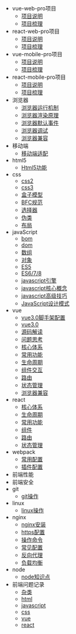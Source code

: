 * vue-web-pro项目
  * [项目说明](/_vue-web-pro/项目说明.md)
  * [项目梳理](/_vue-web-pro/项目梳理.md)
* react-web-pro项目
  * [项目说明](/_react-web-pro/项目说明.md)
  * [项目梳理](/_react-web-pro/项目梳理.md)
* vue-mobile-pro项目
  * [项目说明](/_vue-mobile-pro/项目说明.md)
  * [项目梳理](/_vue-mobile-pro/项目梳理.md)
* react-mobile-pro项目
  * [项目说明](/_react-mobile-pro/项目说明.md)
  * [项目梳理](/_react-mobile-pro/项目梳理.md)
* 浏览器
  * [浏览器运行机制](/_browser/浏览器运行机制.md)
  * [浏览器渲染原理](/_browser/浏览器渲染原理.md)
  * [浏览器默认事件](/_browser/浏览器默认事件.md)
  * [浏览器调试](/_browser/浏览器调试.md)
  * [浏览器兼容](/_browser/浏览器兼容.md)
* 移动端
  * [移动端适配](/_mobile/移动端适配.md)
* html5
  * [Html5功能](/_html5/Html5功能.md)
* css
  * [css2](/_css/css2.md)
  * [css3](/_css/css3.md)
  * [盒子模型](/_css/css盒子模型.md)
  * [BFC规范](/_css/BFC规范.md)
  * [选择器](/_css/选择器.md)
  * [伪类](/_css/伪类.md)
  * [布局](/_css/布局.md)
* javaScript
  * [bom](/_javascript/bom.md)
  * [dom](/_javascript/dom.md)
  * [数组](/_javascript/数组.md)
  * [对象](/_javascript/对象.md)
  * [ES5](/_javascript/es5.md)
  * [ES6/7/8](/_javascript/es6.md)
  * [javascript引擎](/_javascript/引擎.md)
  * [javascript核心概念](/_javascript/核心概念.md)
  * [javascript高级技巧](/_javascript/javascript高级技巧.md)
  * [JavaScript设计模式](/_javascript/JavaScript设计模式.md)
* vue
  * [vue3.0脚手架配置](/_vue/vue3.0脚手架配置.md)
  * [vue3.0](/_vue/vue3.0.md)
  * [源码解读](/_vue/源码解读.md)
  * [问题思考](/_vue/问题思考.md)
  * [核心体系](/_vue/核心体系.md)
  * [常用功能](/_vue/常用功能.md)
  * [生命周期](/_vue/生命周期.md)
  * [组件交互](/_vue/组件交互.md)
  * [路由](/_vue/路由.md)
  * [状态管理](/_vue/状态管理.md)
  * [浏览器兼容](/_vue/浏览器兼容.md)
* react
  * [核心体系](/_react/核心体系.md)
  * [生命周期](/_react/生命周期.md)
  * [常用功能](/_react/常用功能.md)
  * [组件](/_react/组件.md)
  * [路由](/_react/路由.md)
  * [状态管理](/_react/状态管理.md)
* webpack
  * [常用配置](/_webpack/config.md)
  * [插件配置](/_webpack/plugin.md)
* 前端性能
* 前端安全
* git
  * [git操作](/_git/git操作.md)
* linux
  * [linux操作](/_linux/linux操作.md)
* nginx
  * [nginx安装](/_nginx/install.md)
  * [https配置](/_nginx/https.md)
  * [操作命令](/_nginx/操作命令.md)
  * [常见配置](/_nginx/常见配置.md)
  * [反向代理](/_nginx/反向代理.md)
  * [负载均衡](/_nginx/负载均衡.md)
* node
  * [node知识点](/_node/node.md)
* 前端问题记录
  * [杂类](_problem/杂类.md)
  * [html](_problem/html.md)
  * [javascript](_problem/javascript.md)
  * [css](_problem/css.md)
  * [vue](_problem/vue.md)
  * [react](_problem/react.md)